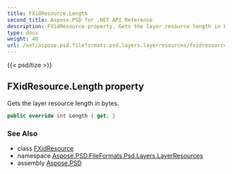 ```yaml
---
title: FXidResource.Length
second_title: Aspose.PSD for .NET API Reference
description: FXidResource property. Gets the layer resource length in bytes
type: docs
weight: 40
url: /net/aspose.psd.fileformats.psd.layers.layerresources/fxidresource/length/
---
```

{{< psd/tize >}}
## FXidResource.Length property

Gets the layer resource length in bytes.

```csharp
public override int Length { get; }
```

### See Also

* class [FXidResource](../)
* namespace [Aspose.PSD.FileFormats.Psd.Layers.LayerResources](../../fxidresource/)
* assembly [Aspose.PSD](../../../)


